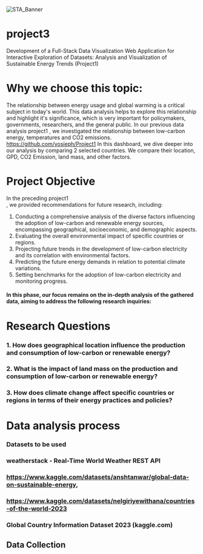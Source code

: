 ![STA_Banner](https://tharawat.org/wp-content/uploads/2022/12/Website-header-e1670259531766-2048x901.png)

# project3
Development of a Full-Stack Data Visualization Web Application for Interactive Exploration of Datasets: Analysis and Visualization of Sustainable Energy Trends (Project1)


# Why we choose this topic:

The relationship between energy usage and global warming is a critical subject in today's world. This data analysis helps to explore this relationship and highlight it's significance, which is very important for policymakers, governments, researchers, and the general public. In our previous data analysis project1 , we investigated the relationship between low-carbon energy, temperatures and CO2 emissions.
 https://github.com/yosieph/Project1
In this dashboard, we dive deeper into our analysis by comparing 2 selected countries. We compare their location, GPD, CO2 Emission, land mass, and other factors.

# Project Objective 

In the preceding project1  
, we provided recommendations for future research, including:
1. Conducting a comprehensive analysis of the diverse factors influencing the adoption of low-carbon and renewable energy sources, encompassing geographical, socioeconomic, and demographic aspects.
2. Evaluating the overall environmental impact of specific countries or regions.
3. Projecting future trends in the development of low-carbon electricity and its correlation with environmental factors.
4. Predicting the future energy demands in relation to potential climate variations.
5. Setting benchmarks for the adoption of low-carbon electricity and monitoring progress.
 
####  In this phase, our focus remains on the in-depth analysis of the gathered data, aiming to address the following research inquiries:
# Research Questions
###  1. How does geographical location influence the production and consumption of low-carbon or renewable energy? 
###  2. What is the impact of land mass on the production and consumption of low-carbon or renewable energy? 
###  3. How does climate change affect specific countries or regions in terms of their energy practices and policies? 

# Data analysis process 
### Datasets to be used 
###  weatherstack - Real-Time World Weather REST API 
### https://www.kaggle.com/datasets/anshtanwar/global-data-on-sustainable-energy, 
### https://www.kaggle.com/datasets/nelgiriyewithana/countries-of-the-world-2023
### Global Country Information Dataset 2023 (kaggle.com) 

## Data Collection  
